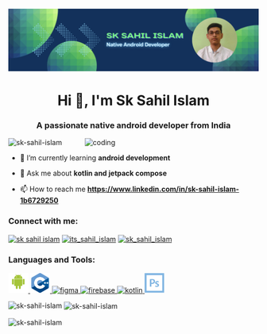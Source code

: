 ![logo](https://github.com/Sk-Sahil-Islam/Sk-Sahil-Islam/blob/main/Sk%20Sahil%20Islam%20(1).png)
<h1 align="center">Hi 👋, I'm Sk Sahil Islam</h1>
<h3 align="center">A passionate native android developer from India</h3>

<img align="right" alt="coding" width="350" src="https://i.pinimg.com/originals/e8/f4/53/e8f453469a3ec97ecd354df465d73913.gif">

<p align="left"> <img src="https://komarev.com/ghpvc/?username=sk-sahil-islam&label=Profile%20views&color=0e75b6&style=flat" alt="sk-sahil-islam" /> </p>

- 🌱 I’m currently learning **android development**

- 💬 Ask me about **kotlin and jetpack compose**

- 📫 How to reach me **https://www.linkedin.com/in/sk-sahil-islam-1b6729250**

<h3 align="left">Connect with me:</h3>
<p align="left">
<a href="https://linkedin.com/in/sk-sahil-islam-1b6729250" target="blank"><img align="center" src="https://raw.githubusercontent.com/rahuldkjain/github-profile-readme-generator/master/src/images/icons/Social/linked-in-alt.svg" alt="sk sahil islam" height="30" width="40" /></a>
<a href="https://instagram.com/its_sahil_islam" target="blank"><img align="center" src="https://raw.githubusercontent.com/rahuldkjain/github-profile-readme-generator/master/src/images/icons/Social/instagram.svg" alt="its_sahil_islam" height="30" width="40" /></a>
<a href="https://www.leetcode.com/sk_sahil_islam" target="blank"><img align="center" src="https://raw.githubusercontent.com/rahuldkjain/github-profile-readme-generator/master/src/images/icons/Social/leet-code.svg" alt="sk_sahil_islam" height="30" width="40" /></a>
</p>

<h3 align="left">Languages and Tools:</h3>
<p align="left"> <a href="https://developer.android.com" target="_blank" rel="noreferrer"> <img src="https://raw.githubusercontent.com/devicons/devicon/master/icons/android/android-original-wordmark.svg" alt="android" width="40" height="40"/> </a> <a href="https://www.w3schools.com/cpp/" target="_blank" rel="noreferrer"> <img src="https://raw.githubusercontent.com/devicons/devicon/master/icons/cplusplus/cplusplus-original.svg" alt="cplusplus" width="40" height="40"/> </a> <a href="https://www.figma.com/" target="_blank" rel="noreferrer"> <img src="https://www.vectorlogo.zone/logos/figma/figma-icon.svg" alt="figma" width="40" height="40"/> </a> <a href="https://firebase.google.com/" target="_blank" rel="noreferrer"> <img src="https://www.vectorlogo.zone/logos/firebase/firebase-icon.svg" alt="firebase" width="40" height="40"/> </a> <a href="https://kotlinlang.org" target="_blank" rel="noreferrer"> <img src="https://www.vectorlogo.zone/logos/kotlinlang/kotlinlang-icon.svg" alt="kotlin" width="40" height="40"/> </a> <a href="https://www.photoshop.com/en" target="_blank" rel="noreferrer"> <img src="https://raw.githubusercontent.com/devicons/devicon/master/icons/photoshop/photoshop-line.svg" alt="photoshop" width="40" height="40"/> </a> </p>

<p><img align="left" src="https://github-readme-stats.vercel.app/api/top-langs?username=sk-sahil-islam&show_icons=true&locale=en&layout=compact" alt="sk-sahil-islam" /></p>

<p>&nbsp;<img align="center" src="https://github-readme-stats.vercel.app/api?username=sk-sahil-islam&show_icons=true&locale=en" alt="sk-sahil-islam" /></p>

<p><img align="center" src="https://github-readme-streak-stats.herokuapp.com/?user=sk-sahil-islam&" alt="sk-sahil-islam" /></p>
